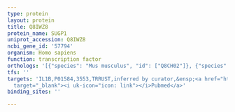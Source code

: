 ```yaml
---
type: protein
layout: protein
title: Q8IWZ8
protein_name: SUGP1
uniprot_accession: Q8IWZ8
ncbi_gene_id: '57794'
organism: Homo sapiens
function: transcription factor
orthologs: '[{"species": "Mus musculus", "id": ["Q8CH02"]}, {"species": "Rattus norvegicus", "id": ["Q68FU8"]}]'
tfs: ''
targets: 'IL1B,P01584,3553,TRRUST,inferred by curator,&ensp;<a href="https://www.ncbi.nlm.nih.gov/pubmed/?term=9878621%5Buid%5D+OR+29087512%5Buid%5D"
  target="_blank"><i uk-icon="icon: link"></i>Pubmed</a>'
binding_sites: ''

---
```

